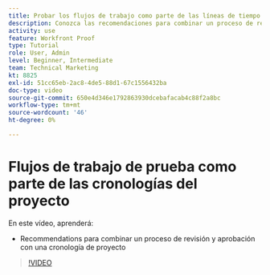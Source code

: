 ```yaml
---
title: Probar los flujos de trabajo como parte de las líneas de tiempo del proyecto
description: Conozca las recomendaciones para combinar un proceso de revisión y aprobación con una cronología de proyecto en [!DNL  Workfront].
activity: use
feature: Workfront Proof
type: Tutorial
role: User, Admin
level: Beginner, Intermediate
team: Technical Marketing
kt: 8825
exl-id: 51cc65eb-2ac8-4de5-88d1-67c1556432ba
doc-type: video
source-git-commit: 650e4d346e1792863930dcebafacab4c88f2a8bc
workflow-type: tm+mt
source-wordcount: '46'
ht-degree: 0%

---
```


# Flujos de trabajo de prueba como parte de las cronologías del proyecto

En este vídeo, aprenderá:

* Recommendations para combinar un proceso de revisión y aprobación con una cronología de proyecto

>[!VIDEO](https://video.tv.adobe.com/v/335125/?quality=12&learn=on)

<!--
This is a duplicate and not used in the TOC
-->
